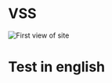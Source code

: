 # VSS

<img src="https://github.com/AlarmedEwe/VSS/blob/master/images/VSS-start.png?raw=true" alt="First view of site" />

<h1>Test in english</h1>